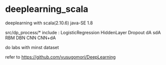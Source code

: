 # deeplearning_scala
deeplearning with scala(2.10.6)  java-SE 1.8

src/dp_process/* include :  LogisticRegression   HiddenLayer  Dropout  dA   sdA   RBM   DBN  CNN   CNN+dA

do labs with minst dataset 

refer to https://github.com/yusugomori/DeepLearning

